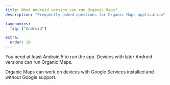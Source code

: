 ```yaml
---
title: What Android version can run Organic Maps?
description: "Frequently asked questions for Organic Maps application"

taxonomies:
  faq: ["Android"]

extra:
  order: 10
---
```


You need at least Android 5 to run the app. Devices with later Android versions can run Organic Maps.

Organic Maps can work on devices with Google Services installed and without Google support.

